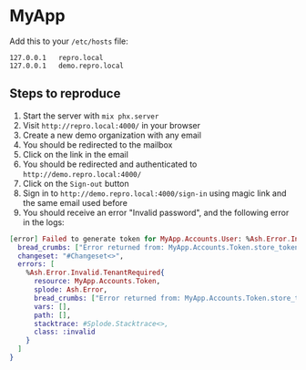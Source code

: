 # MyApp

Add this to your `/etc/hosts` file:

```
127.0.0.1	repro.local
127.0.0.1	demo.repro.local
```

## Steps to reproduce

1. Start the server with `mix phx.server`
2. Visit `http://repro.local:4000/` in your browser
3. Create a new demo organization with any email
4. You should be redirected to the mailbox
5. Click on the link in the email
6. You should be redirected and authenticated to `http://demo.repro.local:4000/`
7. Click on the `Sign-out` button
8. Sign in to `http://demo.repro.local:4000/sign-in` using magic link and the same email used before
9. You should receive an error "Invalid password", and the following error in the logs:

```elixir
[error] Failed to generate token for MyApp.Accounts.User: %Ash.Error.Invalid{
  bread_crumbs: ["Error returned from: MyApp.Accounts.Token.store_token"],
  changeset: "#Changeset<>",
  errors: [
    %Ash.Error.Invalid.TenantRequired{
      resource: MyApp.Accounts.Token,
      splode: Ash.Error,
      bread_crumbs: ["Error returned from: MyApp.Accounts.Token.store_token"],
      vars: [],
      path: [],
      stacktrace: #Splode.Stacktrace<>,
      class: :invalid
    }
  ]
}
```
